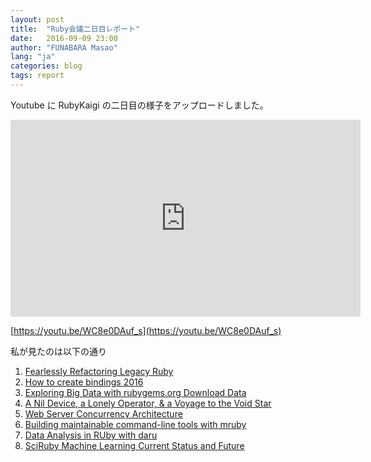 ```yaml
---
layout: post
title:  "Ruby会議二日目レポート"
date:   2016-09-09 23:00
author: "FUNABARA Masao"
lang: "ja"
categories: blog
tags: report
---
```


Youtube に RubyKaigi の二日目の様子をアップロードしました。

<div class="embed-responsive embed-responsive-16by9">
<iframe width="560" height="315" src="https://www.youtube.com/embed/WC8e0DAuf_s" frameborder="0" allowfullscreen></iframe>
</div>

[https://youtu.be/WC8e0DAuf_s](https://youtu.be/WC8e0DAuf_s)

私が見たのは以下の通り

1. [Fearlessly Refactoring Legacy Ruby](http://rubykaigi.org/2016/presentations/searls.html)
2. [How to create bindings 2016](http://rubykaigi.org/2016/presentations/ktou.html)
3. [Exploring Big Data with rubygems.org Download Data](http://rubykaigi.org/2016/presentations/the_thagomizer.html)
4. [A Nil Device, a Lonely Operator, & a Voyage to the Void Star](http://rubykaigi.org/2016/presentations/ericqweinstein.html)
5. [Web Server Concurrency Architecture](http://rubykaigi.org/2016/presentations/wyhaines.html)
6. [Building maintainable command-line tools with mruby](http://rubykaigi.org/2016/presentations/drbrain.html)
7. [Data Analysis in RUby with daru](http://rubykaigi.org/2016/presentations/v0dro.html)
8. [SciRuby Machine Learning Current Status and Future](http://rubykaigi.org/2016/presentations/mrkn.html)

